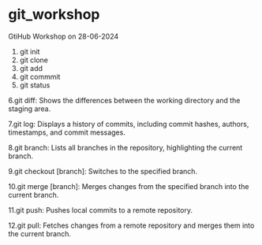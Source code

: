 # git_workshop
GtiHub Workshop on 28-06-2024
1. git init
2. git clone
3. git add
4. git commmit
5. git status 

6.git diff: Shows the differences between the working directory and the staging area.

7.git log: Displays a history of commits, including commit hashes, authors, timestamps, and commit messages.

8.git branch: Lists all branches in the repository, highlighting the current branch.

9.git checkout [branch]: Switches to the specified branch.

10.git merge [branch]: Merges changes from the specified branch into the current branch.

11.git push: Pushes local commits to a remote repository.

12.git pull: Fetches changes from a remote repository and merges them into the current branch.
